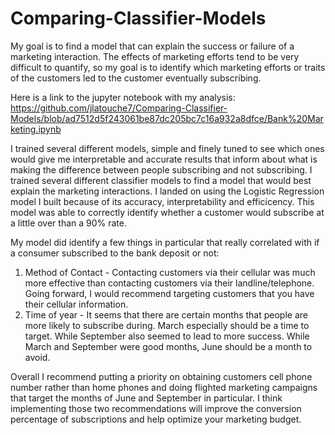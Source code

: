 # Comparing-Classifier-Models

My goal is to find a model that can explain the success or failure of a marketing interaction. The effects of marketing efforts tend to be very difficult to quantify, so my goal is to identify which marketing efforts or traits of the customers led to the customer eventually subscribing. 

Here is a link to the jupyter notebook with my analysis: https://github.com/jlatouche7/Comparing-Classifier-Models/blob/ad7512d5f243061be87dc205bc7c16a932a8dfce/Bank%20Marketing.ipynb


I trained several different models, simple and finely tuned to see which ones would give me interpretable and accurate results that inform about what is making the difference between people subscribing and not subscribing. I trained several different classifier models to find a model that would best explain the marketing interactions. I landed on using the Logistic Regression model I built because of its accuracy, interpretability and efficicency. This model was able to correctly identify whether a customer would subscribe at a little over than a 90% rate. 

My model did identify a few things in particular that really correlated with if a consumer subscribed to the bank deposit or not:
	
1. Method of Contact - Contacting customers via their cellular was much more effective than contacting customers via their landline/telephone. Going forward, I would recommend targeting customers that you have their cellular information.
2. Time of year - It seems that there are certain months that people are more likely to subscribe during. March especially should be a time to target. While September also seemed to lead to more success. While March and September were good months, June should be a month to avoid.

Overall I recommend putting a priority on obtaining customers cell phone number rather than home phones and doing flighted marketing campaigns that target the months of June and September in particular. I think implementing those two recommendations will improve the conversion percentage of subscriptions and help optimize your marketing budget.
